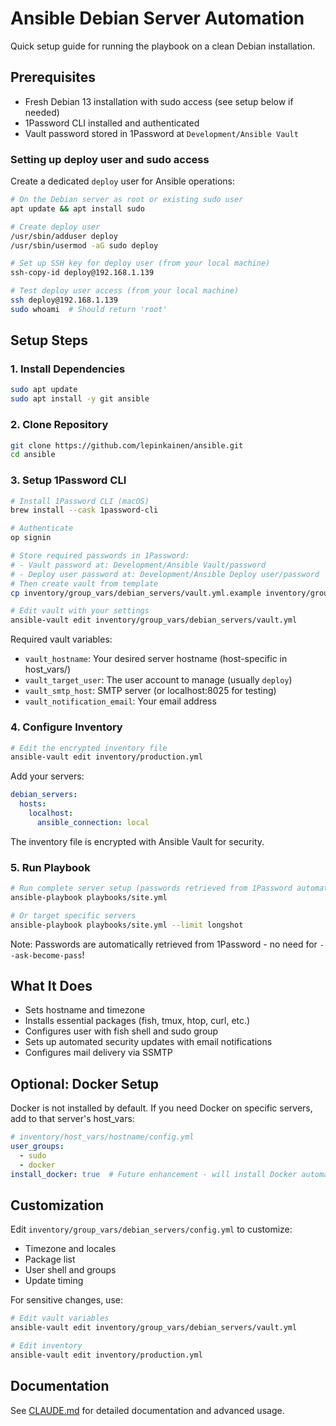 # Ansible Debian Server Automation

Quick setup guide for running the playbook on a clean Debian installation.

## Prerequisites

- Fresh Debian 13 installation with sudo access (see setup below if needed)
- 1Password CLI installed and authenticated
- Vault password stored in 1Password at `Development/Ansible Vault`

### Setting up deploy user and sudo access

Create a dedicated `deploy` user for Ansible operations:

```bash
# On the Debian server as root or existing sudo user
apt update && apt install sudo

# Create deploy user
/usr/sbin/adduser deploy
/usr/sbin/usermod -aG sudo deploy

# Set up SSH key for deploy user (from your local machine)
ssh-copy-id deploy@192.168.1.139

# Test deploy user access (from your local machine)
ssh deploy@192.168.1.139
sudo whoami  # Should return 'root'
```

## Setup Steps

### 1. Install Dependencies

```bash
sudo apt update
sudo apt install -y git ansible
```

### 2. Clone Repository

```bash
git clone https://github.com/lepinkainen/ansible.git
cd ansible
```

### 3. Setup 1Password CLI

```bash
# Install 1Password CLI (macOS)
brew install --cask 1password-cli

# Authenticate
op signin

# Store required passwords in 1Password:
# - Vault password at: Development/Ansible Vault/password
# - Deploy user password at: Development/Ansible Deploy user/password
# Then create vault from template
cp inventory/group_vars/debian_servers/vault.yml.example inventory/group_vars/debian_servers/vault.yml

# Edit vault with your settings
ansible-vault edit inventory/group_vars/debian_servers/vault.yml
```

Required vault variables:

- `vault_hostname`: Your desired server hostname (host-specific in host_vars/)
- `vault_target_user`: The user account to manage (usually `deploy`)
- `vault_smtp_host`: SMTP server (or localhost:8025 for testing)
- `vault_notification_email`: Your email address

### 4. Configure Inventory

```bash
# Edit the encrypted inventory file
ansible-vault edit inventory/production.yml
```

Add your servers:

```yaml
debian_servers:
  hosts:
    localhost:
      ansible_connection: local
```

The inventory file is encrypted with Ansible Vault for security.

### 5. Run Playbook

```bash
# Run complete server setup (passwords retrieved from 1Password automatically)
ansible-playbook playbooks/site.yml

# Or target specific servers
ansible-playbook playbooks/site.yml --limit longshot
```

Note: Passwords are automatically retrieved from 1Password - no need for `--ask-become-pass`!

## What It Does

- Sets hostname and timezone
- Installs essential packages (fish, tmux, htop, curl, etc.)
- Configures user with fish shell and sudo group
- Sets up automated security updates with email notifications
- Configures mail delivery via SSMTP

## Optional: Docker Setup

Docker is not installed by default. If you need Docker on specific servers, add to that server's host_vars:

```yaml
# inventory/host_vars/hostname/config.yml
user_groups:
  - sudo
  - docker
install_docker: true  # Future enhancement - will install Docker automatically
```

## Customization

Edit `inventory/group_vars/debian_servers/config.yml` to customize:

- Timezone and locales
- Package list
- User shell and groups
- Update timing

For sensitive changes, use:

```bash
# Edit vault variables
ansible-vault edit inventory/group_vars/debian_servers/vault.yml

# Edit inventory
ansible-vault edit inventory/production.yml
```

## Documentation

See [CLAUDE.md](CLAUDE.md) for detailed documentation and advanced usage.
